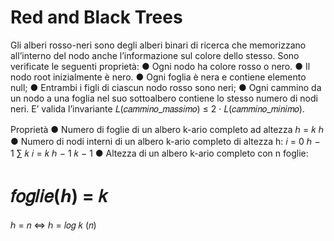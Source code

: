 # Red and Black Trees

Gli alberi rosso-neri sono degli alberi binari di ricerca che memorizzano all’interno del nodo
anche l’informazione sul colore dello stesso. Sono verificate le seguenti proprietà:
● Ogni nodo ha colore rosso o nero.
● Il nodo root inizialmente è nero.
● Ogni foglia è nera e contiene elemento null;
● Entrambi i figli di ciascun nodo rosso sono neri;
● Ogni cammino da un nodo a una foglia nel suo sottoalbero contiene lo stesso
numero di nodi neri.
E’ valida l’invariante 𝐿(𝑐𝑎𝑚𝑚𝑖𝑛𝑜_𝑚𝑎𝑠𝑠𝑖𝑚𝑜) ≤ 2 · 𝐿(𝑐𝑎𝑚𝑚𝑖𝑛𝑜_𝑚𝑖𝑛𝑖𝑚𝑜).

Proprietà
● Numero di foglie di un albero k-ario completo ad altezza ℎ = 𝑘
ℎ
● Numero di nodi interni di un albero k-ario completo di altezza h:
𝑖 = 0
ℎ − 1
∑ 𝑘
𝑖 =
𝑘
ℎ − 1
𝑘 − 1
● Altezza di un albero k-ario completo con n foglie:
# 𝑓𝑜𝑔𝑙𝑖𝑒(ℎ) = 𝑘
ℎ = 𝑛 ⇔ ℎ = 𝑙𝑜𝑔
𝑘
(𝑛)